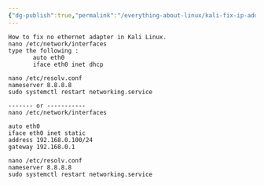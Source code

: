 ```yaml
---
{"dg-publish":true,"permalink":"/everything-about-linux/kali-fix-ip-address-if-not-obtain-ip/","dgPassFrontmatter":true,"noteIcon":""}
---
```



	How to fix no ethernet adapter in Kali Linux.
	nano /etc/network/interfaces 
	type the following :
	       auto eth0
	       iface eth0 inet dhcp
	
	nano /etc/resolv.conf
	nameserver 8.8.8.8
	sudo systemctl restart networking.service
	
	------- or -----------
	nano /etc/network/interfaces 
	
	auto eth0
	iface eth0 inet static
	address 192.168.0.100/24
	gateway 192.168.0.1
	
	nano /etc/resolv.conf
	nameserver 8.8.8.8
	sudo systemctl restart networking.service